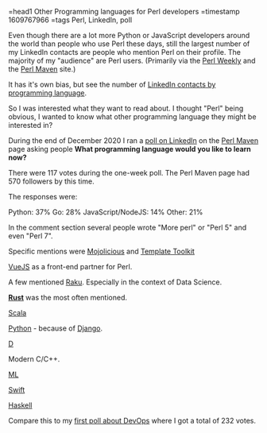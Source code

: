=head1 Other Programming languages for Perl developers
=timestamp 1609767966
=tags Perl, LinkedIn, poll



Even though there are a lot more Python or JavaScript developers around the world than people who use Perl these days, still
the largest number of my LinkedIn contacts are people who mention Perl on their profile.
The majority of my "audience" are Perl users. (Primarily via the <a href="https://perlweekly.com/">Perl Weekly</a> and the <a href="https://perlmaven.com/">Perl Maven</a> site.)

It has it's own bias, but see the number of <a href="/linkedin-contacts-by-programming-language.html">LinkedIn contacts by programming language</a>.

So I was interested what they want to read about. I thought "Perl" being obvious, I wanted to know what other programming language they might be interested in?



During the end of December 2020 I ran a <a href="https://www.linkedin.com/feed/update/urn:li:activity:6745235798469169152">poll on LinkedIn</a>
on the <a href="https://www.linkedin.com/showcase/perl-maven/">Perl Maven</a>  page asking people <b>What programming language would you like to learn now?</b>

There were 117 votes during the one-week poll. The Perl Maven page had 570 followers by this time.

The responses were:

   Python: 37%
   Go:     28%
   JavaScript/NodeJS: 14%
   Other:  21%

In the comment section several people wrote "More perl" or "Perl 5" and even "Perl 7".

Specific mentions were <a href="https://mojolicious.org/">Mojolicious</a> and <a href="http://www.template-toolkit.org/">Template Toolkit</a>

<a href="https://vuejs.org/">VueJS</a> as a front-end partner for Perl.

A few mentioned <a href="https://raku.org/">Raku</a>. Especially in the context of Data Science.

<a href="https://www.rust-lang.org/"><b>Rust</b></a> was the most often mentioned.

<a href="https://www.scala-lang.org/">Scala

<a href="https://www.python.org/">Python</a> - because of <a href="https://www.djangoproject.com/">Django</a>.

<a href="https://dlang.org/">D</a>

Modern C/C++.

<a href="https://en.wikipedia.org/wiki/ML_(programming_language)">ML</a>

<a href="https://swift.org/">Swift</a>

<a href="https://www.haskell.org/">Haskell</a>


Compare this to my <a href="/linkedin-polls-first-experiment.html">first poll about DevOps</a> where I got a total of 232 votes.

